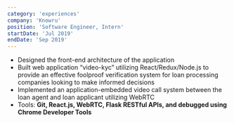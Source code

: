 ```yaml
---
category: 'experiences'
company: 'Knowru'
position: 'Software Engineer, Intern'
startDate: 'Jul 2019'
endDate: 'Sep 2019'
---
```


* Designed the front-end architecture of the application
* Built web application “video-kyc” utilizing React/Redux/Node.js to provide an effective foolproof verification system for loan processing companies looking to make informed decisions
* Implemented an application-embedded video call system between the loan agent and loan applicant utilizing WebRTC
* Tools: **Git, React.js, WebRTC, Flask RESTful APIs, and debugged using Chrome Developer Tools**
